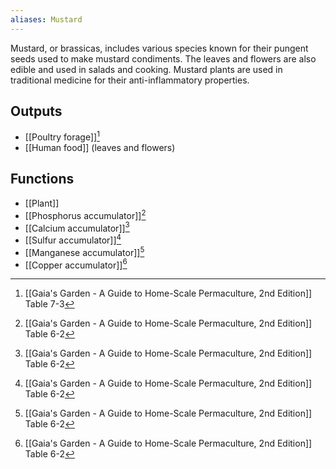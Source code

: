 ```yaml
---
aliases: Mustard
---
```

Mustard, or brassicas, includes various species known for their pungent seeds used to make mustard condiments. The leaves and flowers are also edible and used in salads and cooking. Mustard plants are used in traditional medicine for their anti-inflammatory properties.
## Outputs
- [[Poultry forage]][^1]
- [[Human food]] (leaves and flowers)

## Functions
- [[Plant]]
- [[Phosphorus accumulator]][^2]
- [[Calcium accumulator]][^2]
- [[Sulfur accumulator]][^2]
- [[Manganese accumulator]][^2]
- [[Copper accumulator]][^2]

[^1]: [[Gaia's Garden - A Guide to Home-Scale Permaculture, 2nd Edition]] Table 7-3
[^2]: [[Gaia's Garden - A Guide to Home-Scale Permaculture, 2nd Edition]] Table 6-2